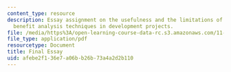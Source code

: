 ```yaml
---
content_type: resource
description: Essay assignment on the usefulness and the limitations of various cost
  benefit analysis techniques in development projects.
file: /media/https%3A/open-learning-course-data-rc.s3.amazonaws.com/11-484-project-appraisal-in-developing-countries-spring-2005/afebe2f136e7a06bb26b73a4a2d2b110_final_memo.pdf
file_type: application/pdf
resourcetype: Document
title: Final Essay
uid: afebe2f1-36e7-a06b-b26b-73a4a2d2b110
---
```

